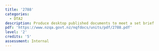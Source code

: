 ```yaml
---
title: '2788'
categories:
  - DTA2
description: Produce desktop published documents to meet a set brief
pdf: 'https://www.nzqa.govt.nz/nqfdocs/units/pdf/2788.pdf'
level: '2'
credits: '5'
assessment: Internal
---
```


